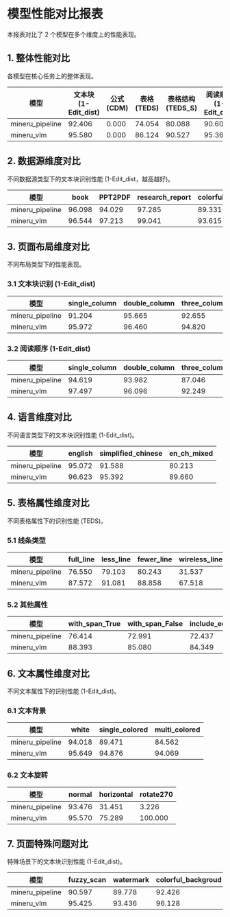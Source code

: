 # 模型性能对比报表

本报表对比了 2 个模型在多个维度上的性能表现。

## 1. 整体性能对比

各模型在核心任务上的整体表现。

| 模型 | 文本块 (1-Edit_dist) | 公式 (CDM) | 表格 (TEDS) | 表格结构 (TEDS_S) | 阅读顺序 (1-Edit_dist) | 综合得分 |
|---|---|---|---|---|---|---|
| mineru_pipeline | 92.406 | 0.000 | 74.054 | 80.088 | 90.603 | 55.487 |
| mineru_vlm | 95.580 | 0.000 | 86.124 | 90.527 | 95.367 | 60.568 |

## 2. 数据源维度对比

不同数据源类型下的文本块识别性能 (1-Edit_dist，越高越好)。

| 模型 | book | PPT2PDF | research_report | colorful_textbook | exam_paper | magazine | academic_literature | note | newspaper |
|---|---|---|---|---|---|---|---|---|---|
| mineru_pipeline | 96.098 | 94.029 | 97.285 | 89.331 | 91.959 | 93.605 | 97.701 | 76.215 | 93.992 |
| mineru_vlm | 96.544 | 97.213 | 99.041 | 93.615 | 96.252 | 97.479 | 97.627 | 88.758 | 93.423 |

## 3. 页面布局维度对比

不同布局类型下的性能表现。

### 3.1 文本块识别 (1-Edit_dist)

| 模型 | single_column | double_column | three_column | 1andmore_column | other_layout |
|---|---|---|---|---|---|
| mineru_pipeline | 91.204 | 95.665 | 92.655 | 96.571 | 90.894 |
| mineru_vlm | 95.972 | 96.460 | 94.820 | 96.830 | 93.515 |

### 3.2 阅读顺序 (1-Edit_dist)

| 模型 | single_column | double_column | three_column | 1andmore_column | other_layout |
|---|---|---|---|---|---|
| mineru_pipeline | 94.619 | 93.982 | 87.046 | 94.023 | 79.572 |
| mineru_vlm | 97.497 | 96.096 | 92.249 | 96.942 | 89.782 |

## 4. 语言维度对比

不同语言类型下的文本块识别性能 (1-Edit_dist)。

| 模型 | english | simplified_chinese | en_ch_mixed |
|---|---|---|---|
| mineru_pipeline | 95.072 | 91.588 | 80.213 |
| mineru_vlm | 96.623 | 95.392 | 89.660 |

## 5. 表格属性维度对比

不同表格属性下的识别性能 (TEDS)。

### 5.1 线条类型

| 模型 | full_line | less_line | fewer_line | wireless_line |
|---|---|---|---|---|
| mineru_pipeline | 76.550 | 79.103 | 80.243 | 31.537 |
| mineru_vlm | 87.572 | 91.081 | 88.858 | 67.518 |

### 5.2 其他属性

| 模型 | with_span_True | with_span_False | include_equation_True | include_equation_False | include_background_True | include_background_False | table_layout_horizontal | table_layout_vertical |
|---|---|---|---|---|---|---|---|---|
| mineru_pipeline | 76.414 | 72.991 | 72.437 | 74.389 | 70.195 | 75.761 | 74.166 | 65.968 |
| mineru_vlm | 88.393 | 85.080 | 84.349 | 86.477 | 86.187 | 86.095 | 86.361 | 71.506 |

## 6. 文本属性维度对比

不同文本属性下的识别性能 (1-Edit_dist)。

### 6.1 文本背景

| 模型 | white | single_colored | multi_colored |
|---|---|---|---|
| mineru_pipeline | 94.018 | 89.471 | 84.562 |
| mineru_vlm | 95.649 | 94.876 | 94.069 |

### 6.2 文本旋转

| 模型 | normal | horizontal | rotate270 |
|---|---|---|---|
| mineru_pipeline | 93.476 | 31.451 | 3.226 |
| mineru_vlm | 95.570 | 75.289 | 100.000 |

## 7. 页面特殊问题对比

特殊场景下的文本块识别性能 (1-Edit_dist)。

| 模型 | fuzzy_scan | watermark | colorful_backgroud |
|---|---|---|---|
| mineru_pipeline | 90.597 | 89.778 | 92.426 |
| mineru_vlm | 95.425 | 93.436 | 96.128 |

